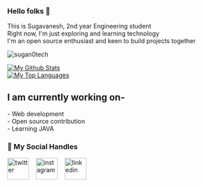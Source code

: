 ### Hello folks 🤠

<p>This is Sugavanesh, 2nd year Engineering student<br>
Right now, I'm just exploring and learning technology<br>
I'm an open source enthusiast and keen to build projects together</p>

<p align="left"> <img src="https://komarev.com/ghpvc/?username=sugan0tech&label=Profile%20views&color=0e75b6&style=flat" alt="sugan0tech" /> </p>
<a href="https://github.com/Prit33"><img alt="My Github Stats" src="https://github-readme-stats.vercel.app/api?username=sugan0tech&show_icons=true&hide=stars&theme=tokyonight"></a><br>
<a href="https://github.com/Prit33"><img alt="My Top Languages" src="https://github-readme-stats.vercel.app/api/top-langs/?username=sugan0tech&layout=compact&theme=tokyonight&card_width=250"></a><br>

<h2>I am currently working on-</h2>
- Web development<br> 
- Open source contribution<br>
- Learning JAVA <br>

### 💬 My Social Handles

<p align = "left">
<a href="https://twitter.com/sugavan48089934" target="_blank"><img align="center" src="https://cdn.jsdelivr.net/npm/simple-icons@3.0.1/icons/twitter.svg" alt="twitter" height="50" width="50" /></a> &nbsp;&nbsp;
<a href="https://www.instagram.com/sugavanesh87/" target="_blank"><img align="center" src="https://cdn.jsdelivr.net/npm/simple-icons@3.0.1/icons/instagram.svg" alt="instagram" height="50" width="50" /></a> &nbsp;&nbsp;
<a href="www.linkedin.com/in/sugankpms" target="_blank"><img align="center" src="https://cdn.jsdelivr.net/npm/simple-icons@3.0.1/icons/linkedin.svg" alt="linkedin" height="50" width="50" /></a> &nbsp;&nbsp;
</p>
